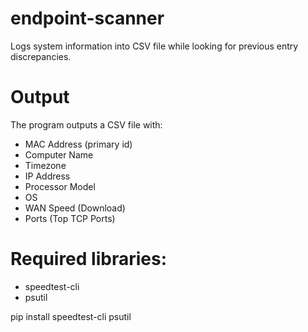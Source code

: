 # endpoint-scanner
Logs system information into CSV file while looking for previous entry discrepancies.
# Output
The program outputs a CSV file with:
- MAC Address (primary id)
- Computer Name
- Timezone
- IP Address
- Processor Model
- OS
- WAN Speed (Download)
- Ports (Top TCP Ports)
# Required libraries:
- speedtest-cli
- psutil

pip install speedtest-cli psutil
